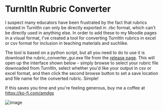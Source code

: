 # TurnItIn Rubric Converter

I suspect many educators have been frustrated by the fact that rubrics created in TurnItIn can only be directly exported in .rbc format, which can't be directly used in anything else. In order to add these to my Moodle pages in a visual format, I've created a tool for converting TurnItIn rubrics in excel or csv format for inclusion in teaching materials and suchlike.

The tool is based on a python script, but all you need to do to use it is download the rubric_converter_gui.exe file from the <a href="https://github.com/amdgeo/turnitin_rubric_converter/releases/tag/v2023.0">release page</a>. This will open up the interface shown below - simply browse to select your rubric file downoaded from TurnItIn, select whether you'd like your output in csv or excel format, and then click the second browse button to set a save location and file name for the converted rubric. Simple!

If this saves you time and you're feeling generous, buy me a coffee at https://ko-fi.com/amdgs

![image](https://github.com/amdgeo/turnitin_rubric_converter/assets/47116351/ea39b0d4-c00a-4676-97d2-3b434879159e)

